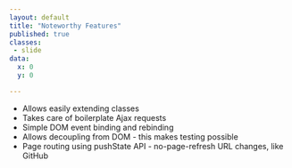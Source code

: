 ```yaml
---
layout: default
title: "Noteworthy Features"
published: true
classes:
 - slide
data:
  x: 0
  y: 0

---
```

* Allows easily extending classes
* Takes care of boilerplate Ajax requests
* Simple DOM event binding and rebinding
* Allows decoupling from DOM - this makes testing possible
* Page routing using pushState API - no-page-refresh URL changes, like GitHub
